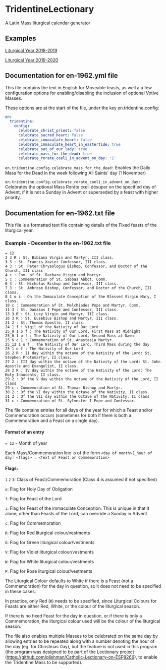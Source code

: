 # TridentineLectionary
A Latin Mass liturgical calendar generator

## Examples
[Liturgical Year 2018-2019](Debug/2019.csv)

[Liturgical Year 2019-2020](Debug/2020.csv)

## Documentation for en-1962.yml file
This file contains the text in English for Moveable feasts, as well a a few configuration options for enabling/disabling the inclusion of optional Votive Masses.

These options are at the start of the file, under the key en.tridentine.config:

```yml
en:
  tridentine:
    config:
      celebrate_christ_priest: false
      celebrate_sacred_heart: false
      celebrate_immaculate_heart: false
      celebrate_immaculate_heart_in_eastertide: true
      celebrate_sat_of_our_lady: true
      celebrate_mass_for_the_dead: true
      celebrate_rorate_coeli_in_advent_on_day: '1'
```

``` en.tridentine.config.celebrate_mass_for_the_dead: ``` Enables the Daily Mass for the Dead in the week following All Saints' day (1 November)

``` en.tridentine.config.celebrate_rorate_coeli_in_advent_on_day: ``` Celebrates the optional Mass Roráte cœli désuper on the specified day of Advent, if it is not a Sunday in Advent or superseded by a feast with higher priority.

## Documentation for en-1962.txt file
This file is a formatted text file containing details of the Fixed feasts of the liturgical year.

### Example - December in the en-1962.txt file
```
= 12
2 3 R : St. Bibiana Virgin and Martyr, III class.
3 3 : St. Francis Xavier Confessor, III class.
4 3 : St. Peter Chrysologus Bishop, Confessor, and Doctor of the Church, III class
4 c : Com. of St. Barbara Virgin and Martyr.
5 c : Commemoration of St. Sabbas Abbot, Comm.
6 3 : St. Nicholas Bishop and Confessor, III class.
7 3 : St. Ambrose Bishop, Confessor, and Doctor of the Church, III class.
8 1 o i : On the Immaculate Conception of the Blessed Virgin Mary, I class.
10 c : Commemoration of St. Melchiades Pope and Martyr, Comm.
11 3 : St. Damasus I Pope and Confessor, III class.
13 3 R : St. Lucy Virgin and Martyr, III class.
16 3 R : St. Eusebius Bishop and Martyr, III class.
21 2 : St. Thomas Apostle, II class.
24 1 f : Vigil of the Nativity of Our Lord
25_0 1 o f : The Nativity of Our Lord, First Mass at Midnight
25_6 1 o f : The Nativity of Our Lord, Second Mass at Dawn
25_6 c 1 : Commemoration of St. Anastasia Martyr.
25_12 1 o f : The Nativity of Our Lord, Third Mass during the day
25 1 o f : The Nativity of Our Lord
26 2 R : II day within the octave of the Nativity of the Lord: St. Stephen Protomartyr, II class.
27 2 : III day within the octave of the Nativity of the Lord: St. John Apostle and Evangelist, II class.
28 2 R : IV day within the octave of the Nativity of the Lord: The Holy Innocents, II class.
29 2 : Of the V day within the octave of the Nativity of the Lord, II class
29 c : Commemoration of St. Thomas Bishop and Martyr.
30 2 : Of the VI day within the Octave of the Nativity, II class.
31 2 : Of the VII day within the Octave of the Nativity, II class
31 c : Commemoration of St. Sylvester I Pope and Confessor.
```

The file contains entries for all days of the year for which a Feast and/or Commemoration occurs (sometimes for both if there is both a Commemoration and a Feast on a single day).

#### Format of an entry
``` = 12 ``` - Month of year

Each Mass/Commemoration line is of the form ```<day of month>[_hour of day] <flags> : <Text of Feast or Commemoration> ```

#### Flags:

``` 1 ``` ``` 2 ``` ``` 3 ```: Class of Feast/Commemoration (Class 4 is assumed if not specified)

``` o ```: Flag for Holy Day of Obligation

``` f ```: Flag for Feast of the Lord

``` i ```: Flag for Feast of the Immaculate Conception. This is unique in that it alone, other than Feasts of the Lord, can override a Sunday in Advent

``` c ```: Flag for Commemoration

``` R ```: Flag for Red liturgical colour/vestments

``` G ```: Flag for Green liturgical colour/vestments

``` V ```: Flag for Violet liturgical colour/vestments

``` W ```: Flag for White liturgical colour/vestments

``` P ```: Flag for Rose liturgical colour/vestments

The Liturgical Colour defaults to White if there is a Feast (not a Commemoration) for the day in question, so it does not need to be specified in these cases.

In practice, only Red (``` R ```) needs to be specified, since Liturgical Colours for Feasts are either Red, White, or the colour of the liturgical season. 

If there is no fixed Feast for the day in question, or if there is only a Commemoration, the liturgical colour used will be the colour of the liturgical season.

The file also enables multiple Masses to be celebrated on the same day by allowing entries to be repeated along with a number denoting the hour of the day (eg. for Christmas Day), but the feature is not used in this program (the program was designed to be part of the Lectionary project (https://github.com/plishman/Catholic-Lectionary-on-ESP8266), to enable the Tridentine Mass to be supported).
